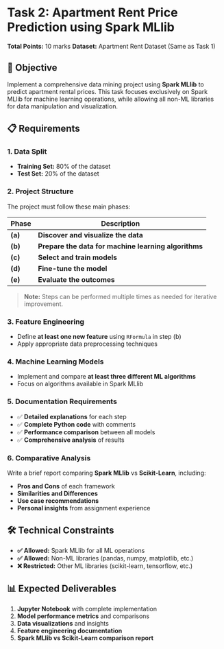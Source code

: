 # Task 2: Apartment Rent Price Prediction using Spark MLlib

**Total Points:** 10 marks
**Dataset:** Apartment Rent Dataset (Same as Task 1)

## 🎯 Objective

Implement a comprehensive data mining project using **Spark MLlib** to predict apartment rental prices. This task focuses exclusively on Spark MLlib for machine learning operations, while allowing all non-ML libraries for data manipulation and visualization.

## 📋 Requirements

### 1. **Data Split**
- **Training Set:** 80% of the dataset
- **Test Set:** 20% of the dataset

### 2. **Project Structure**
The project must follow these main phases:

| Phase | Description |
|-------|-------------|
| **(a)** | **Discover and visualize the data** |
| **(b)** | **Prepare the data for machine learning algorithms** |
| **(c)** | **Select and train models** |
| **(d)** | **Fine-tune the model** |
| **(e)** | **Evaluate the outcomes** |

> **Note:** Steps can be performed multiple times as needed for iterative improvement.

### 3. **Feature Engineering**
- Define **at least one new feature** using `RFormula` in step (b)
- Apply appropriate data preprocessing techniques

### 4. **Machine Learning Models**
- Implement and compare **at least three different ML algorithms**
- Focus on algorithms available in Spark MLlib

### 5. **Documentation Requirements**
- ✅ **Detailed explanations** for each step
- ✅ **Complete Python code** with comments
- ✅ **Performance comparison** between all models
- ✅ **Comprehensive analysis** of results

### 6. **Comparative Analysis**
Write a brief report comparing **Spark MLlib** vs **Scikit-Learn**, including:
- **Pros and Cons** of each framework
- **Similarities and Differences**
- **Use case recommendations**
- **Personal insights** from assignment experience

## 🛠️ Technical Constraints

- **✅ Allowed:** Spark MLlib for all ML operations
- **✅ Allowed:** Non-ML libraries (pandas, numpy, matplotlib, etc.)
- **❌ Restricted:** Other ML libraries (scikit-learn, tensorflow, etc.)

## 📊 Expected Deliverables

1. **Jupyter Notebook** with complete implementation
2. **Model performance metrics** and comparisons
3. **Data visualizations** and insights
4. **Feature engineering documentation**
5. **Spark MLlib vs Scikit-Learn comparison report**
